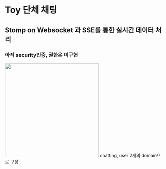 # Toy 단체 채팅
## Stomp on Websocket 과 SSE를 통한 실시간 데이터 처리
### 아직 security인증, 권한은 미구현
<div>
  <img width="300" src="https://github.com/user-attachments/assets/06cec881-205e-4f9f-be7b-0fec33ce4595"> 
  chatting, user 2개의 domain으로 구성
</div>
